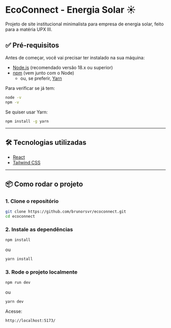 # EcoConnect - Energia Solar ☀️

Projeto de site institucional minimalista para empresa de energia solar, feito para a matéria UPX III.

## ✅ Pré-requisitos

Antes de começar, você vai precisar ter instalado na sua máquina:

- [Node.js](https://nodejs.org/) (recomendado versão 18.x ou superior)
- [npm](https://www.npmjs.com/) (vem junto com o Node)
  - ou, se preferir, [Yarn](https://yarnpkg.com/)

Para verificar se já tem:

```bash
node -v
npm -v
```

Se quiser usar Yarn:

```bash
npm install -g yarn
```

---

## 🛠️ Tecnologias utilizadas

- [React](https://reactjs.org/)
- [Tailwind CSS](https://tailwindcss.com/)

---

## 📦 Como rodar o projeto

### 1. Clone o repositório

```bash
git clone https://github.com/brunorsvr/ecoconnect.git
cd ecoconnect
```

### 2. Instale as dependências

```bash
npm install
```
ou
```bash
yarn install
```

### 3. Rode o projeto localmente

```bash
npm run dev
```
ou
```bash
yarn dev
```

Acesse:
```
http://localhost:5173/
```